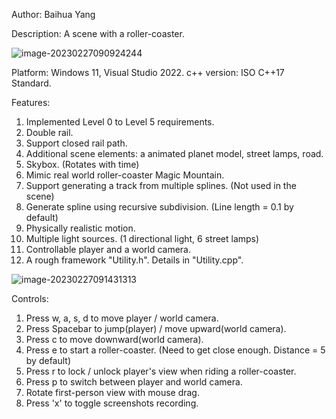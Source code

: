 Author: Baihua Yang

Description: A scene with a roller-coaster.

![image-20230227090924244](C:\Users\ybhba\AppData\Roaming\Typora\typora-user-images\image-20230227090924244.png)

Platform: Windows 11, Visual Studio 2022.
c++ version: ISO C++17 Standard.



Features:
1. Implemented Level 0 to Level 5 requirements.
2. Double rail.
3. Support closed rail path.
4. Additional scene elements: a animated planet model, street lamps, road.
5. Skybox. (Rotates with time)
6. Mimic real world roller-coaster Magic Mountain.
7. Support generating a track from multiple splines. (Not used in the scene)
8. Generate spline using recursive subdivision. (Line length = 0.1 by default)
9. Physically realistic motion.
10. Multiple light sources. (1 directional light, 6 street lamps)
11. Controllable player and a world camera.
12. A rough framework "Utility.h". Details in "Utility.cpp". 

![image-20230227091431313](C:\Users\ybhba\AppData\Roaming\Typora\typora-user-images\image-20230227091431313.png)




Controls:
1. Press w, a, s, d to move player / world camera.
2. Press Spacebar to jump(player) / move upward(world camera).
3. Press c to move downward(world camera).
4. Press e to start a roller-coaster. (Need to get close enough. Distance = 5 by default)
5. Press r to lock / unlock player's view when riding a roller-coaster.
6. Press p to switch between player and world camera.
7. Rotate first-person view with mouse drag.
8. Press 'x' to toggle screenshots recording. 